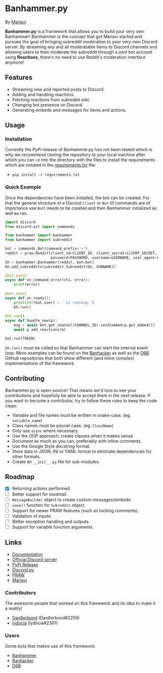 # Banhammer.py
By [Mariavi](https://dan6erbond.github.io/mariavi)

**Banhammer.py** is a framework that allows you to build your very own Banhammer! *Banhammer* is the concept that got Mariavi started and pursues the goal of bringing subreddit moderation to your very own Discord server. By streaming any and all moderatable items to Discord channels and allowing users to then moderate the subreddit through a joint bot account using **Reactions**, there's no need to use Reddit's moderation interface anymore!

## Features
 - Streaming new and reported posts to Discord.
 - Adding and handling reactions.
 - Fetching reactions from subreddit wiki.
 - Changing bot presence on Discord.
 - Generating embeds and messages for items and actions.

## Usage
### Installation
Currently the PyPi release of Banhammer.py has not been tested which is why we recommend cloning the repository to your local machine after which you can `cd` into the directory with the files to install the requirements which are notated in the [requirements.txt](requirements.txt) file:
 - `pip install -r requirements.txt`
 
### Quick Example
Once the dependencies have been installed, the bot can be created. For that the general structure of a Discord `Client` or `Bot` (if commands are of importance use `Bot`) needs to be created and then Banhammer initialized as well as ran.

```python
import discord
from discord.ext import commands

from banhammer import banhammer
from banhammer import subreddit

bot = commands.Bot(command_prefix='>')
reddit = praw.Reddit(client_id=CLIENT_ID, client_secret=CLIENT_SECRET,
                     password=PASSWORD, username=USERNAME, user_agent=USER_AGENT)
bh = banhammer.Banhammer(reddit, bot=bot)
bh.add_subreddits(subreddit.Subreddit(bh, SUBNAME))

@bot.event
async def on_command_error(ctx, error):
    print(error)
    
@bot.event
async def on_ready():
    print(str(bot.user) + ' is running.')
    bh.run()
    
@bh.new()
async def handle_new(p):
    msg = await bot.get_channel(CHANNEL_ID).send(embed=p.get_embed())
    await p.add_reactions(m)

bot.run(TOKEN)
```

`bh.run()` must be called so that Banhammer can start the internal event loop. More examples can be found on the [Banhacker](https://github.com/Dan6erbond/Banhacker) as well as the [D6B](https://github.com/Dan6erbond/D6B) GitHub repositories that both show different (and more complex) implementations of the framework.

## Contributing
Banhammer.py is open-source! That means we'd love to see your contributions and hopefully be able to accept them in the next release. If you want to become a contributor, try to follow these rules to keep the code clean:
 - Variable and file names must be written in snake-case. (eg. `variable_name`)
 - Class names must be pascal-case. (eg. `ClassName`)
 - Only use `async` where necessary.
 - Use the OOP approach; create classes when it makes sense.
 - Document as much as you can, preferably with inline comments.
 - Use the Google Style docstring format.
 - Store data in JSON, INI or YAML format to eliminate dependencies for other formats.
 - Create an `__init__.py` file for sub-modules.

## Roadmap
 - [x] Returning actions performed.
 - [ ] Better support for modmail.
 - [ ] `MessageBuilder` object to create custom messages/embeds.
 - [ ] `save()` function for `Subreddit` object.
 - [ ] Support for newer PRAW features (such as locking comments).
 - [ ] Validation of inputs.
 - [ ] Better exception handling and outputs.
 - [ ] Support for variable function arguments.

## Links
 - [Documentation](https://dan6erbond.github.io/mariavi/banhammer.py.html)
 - [Official Discord server](https://discordapp.com/invite/9JrGC8f)
 - [PyPi Release](https://pypi.org/project/banhammer.py/)
 - [Discord.py](https://discordpy.readthedocs.io/en/latest)
 - [PRAW](https://praw.readthedocs.io/en/latest)
 - [Mariavi](https://dan6erbond.github.io/mariavi)
 
### Contributors
The awesome people that worked on this framework and its idea to make it a reality!
 - [Dan6erbond](https://dan6erbond.github.io) (Dan6erbond#2259)
 - [lydocia](https://www.lydocia.com) (lydocia#2301)

### Users
Some bots that makes use of this framework.
 - [Banhammer](https://dan6erbond.github.io/mariavi/banhammer.html)
 - [Banhacker](https://github.com/Dan6erbond/Banhacker)
 - [D6B](https://github.com/Dan6erbond/D6B)

